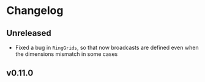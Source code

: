 # Changelog

## Unreleased

* Fixed a bug in `RingGrids`, so that now broadcasts are defined even when the dimensions mismatch in some cases 
  
## v0.11.0
